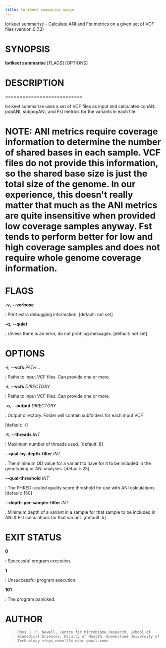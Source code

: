 ```yaml
---
title: lorikeet summarise usage
---
```


lorikeet summarise - Calculate ANI and Fst metrics on a given set of VCF
files (version 0.7.3)

# SYNOPSIS

**lorikeet summarise** [FLAGS] [OPTIONS]

# DESCRIPTION

===========================

lorikeet summarise uses a set of VCF files as input and calculates
conANI, popANI, subpopANI, and Fst metrics for the variants in each
file.

NOTE: ANI metrics require coverage information to determine the number
of shared bases in each sample. VCF files do not provide this
information, so the shared base size is just the total size of the
genome. In our experience, this doesn\'t really matter that much as the
ANI metrics are quite insensitive when provided low coverage samples
anyway. Fst tends to perform better for low and high coverage samples
and does not require whole genome coverage information.
============================

# FLAGS

**-v**, **\--verbose**

:   Print extra debugging information. [default: not set]

**-q**, **\--quiet**

:   Unless there is an error, do not print log messages. [default: not
    set]

# OPTIONS

**-i**, **\--vcfs** *PATH ..*

:   Paths to input VCF files. Can provide one or more.

**-i**, **\--vcfs** *DIRECTORY*

:   Paths to input VCF files. Can provide one or more.

**-o**, **\--output** *DIRECTORY*

:   Output directory. Folder will contain subfolders for each input VCF

[default: ./]

**-t**, **\--threads** *INT*

:   Maximum number of threads used. [default: 8]

**\--qual-by-depth-filter** *INT*

:   The minimum QD value for a variant to have for it to be included in
    the genotyping or ANI analyses. [default: 25]

**\--qual-threshold** *INT*

:   The PHRED-scaled quality score threshold for use with ANI
    calculations. [default: 150]

**\--depth-per-sample-filter** *INT*

:   Minimum depth of a variant in a sample for that sample to be
    included in ANI & Fst calculations for that variant. [default: 5]

# EXIT STATUS

**0**

:   Successful program execution.

**1**

:   Unsuccessful program execution.

**101**

:   The program panicked.

# AUTHOR

>     Rhys J. P. Newell, Centre for Microbiome Research, School of Biomedical Sciences, Faculty of Health, Queensland University of Technology <rhys.newell94 near gmail.com>

